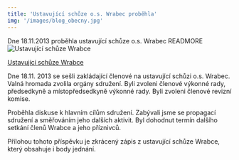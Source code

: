 ```yaml
---
title: 'Ustavující schůze o.s. Wrabec proběhla'
img: '/images/blog_obecny.jpg'
---
```


Dne 18.11.2013 proběhla ustavující schůze o.s. Wrabec
READMORE
![Ustavující schůze Wrabce](/images/Uvodka.jpg)

[Ustavující schůze Wrabce](/docs/ustavujici_schuze.pdf)

Dne 18.11. 2013 se sešli zakládající členové na ustavující schůzi o.s. Wrabec. Valná hromada zvolila orgány sdružení. Byli zvoleni členové výkonné rady, předsedkyně a místopředsedkyně výkonné rady. Byli zvoleni členové revizní komise.

Proběhla diskuse k hlavním cílům sdružení. Zabývali jsme se propagací sdružení a směřováním jeho dalších aktivit. Byl dohodnut termín dalšího setkání členů Wrabce a jeho příznivců.

Přílohou tohoto příspěvku je zkrácený zápis z ustavující schůze Wrabce, který obsahuje i body jednání.